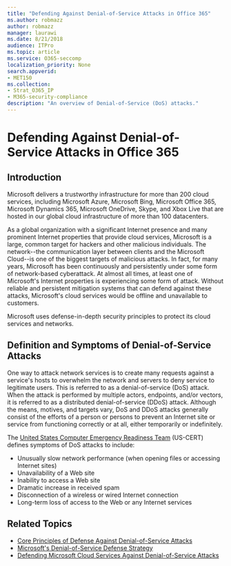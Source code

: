 ```yaml
---
title: "Defending Against Denial-of-Service Attacks in Office 365"
ms.author: robmazz
author: robmazz
manager: laurawi
ms.date: 8/21/2018
audience: ITPro
ms.topic: article
ms.service: O365-seccomp
localization_priority: None
search.appverid:
- MET150
ms.collection:
- Strat_O365_IP
- M365-security-compliance
description: "An overview of Denial-of-Service (DoS) attacks."
---
```


# Defending Against Denial-of-Service Attacks in Office 365

## Introduction
Microsoft delivers a trustworthy infrastructure for more than 200 cloud services, including Microsoft Azure, Microsoft Bing, Microsoft Office 365, Microsoft Dynamics 365, Microsoft OneDrive, Skype, and Xbox Live that are hosted in our global cloud infrastructure of more than 100 datacenters.

As a global organization with a significant Internet presence and many prominent Internet properties that provide cloud services, Microsoft is a large, common target for hackers and other malicious individuals. The network--the communication layer between clients and the Microsoft Cloud--is one of the biggest targets of malicious attacks. In fact, for many years, Microsoft has been continuously and persistently under some form of network-based cyberattack. At almost all times, at least one of Microsoft's Internet properties is experiencing some form of attack. Without reliable and persistent mitigation systems that can defend against these attacks, Microsoft's cloud services would be offline and unavailable to customers.

Microsoft uses defense-in-depth security principles to protect its cloud services and networks. 

## Definition and Symptoms of Denial-of-Service Attacks
One way to attack network services is to create many requests against a service's hosts to overwhelm the network and servers to deny service to legitimate users. This is referred to as a denial-of-service (DoS) attack. When the attack is performed by multiple actors, endpoints, and/or vectors, it is referred to as a distributed denial-of-service (DDoS) attack. Although the means, motives, and targets vary, DoS and DDoS attacks generally consist of the efforts of a person or persons to prevent an Internet site or service from functioning correctly or at all, either temporarily or indefinitely.

The [United States Computer Emergency Readiness Team](https://www.us-cert.gov/) (US-CERT) defines symptoms of DoS attacks to include:
- Unusually slow network performance (when opening files or accessing Internet sites)
- Unavailability of a Web site
- Inability to access a Web site
- Dramatic increase in received spam
- Disconnection of a wireless or wired Internet connection
- Long-term loss of access to the Web or any Internet services

## Related Topics
- [Core Principles of Defense Against Denial-of-Service Attacks](office-365-core-principles-of-defense-against-dos-attacks.md)
- [Microsoft's Denial-of-Service Defense Strategy](office-365-microsoft-dos-defense-strategy.md)
- [Defending Microsoft Cloud Services Against Denial-of-Service Attacks](office-365-defending-cloud-services-against-dos-attacks.md)
